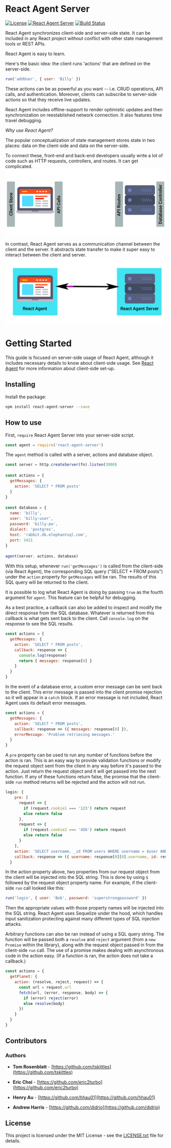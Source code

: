 # React Agent Server

[![License](https://img.shields.io/github/license/yokyak/react-agent.svg)](https://github.com/yokyak/react-agent/blob/master/LICENSE.txt)
[![React Agent Server](https://img.shields.io/npm/v/react-agent-server.svg)](https://www.npmjs.com/package/react-agent-server)
[![Build Status](https://travis-ci.org/yokyak/react-agent.svg?branch=master)](https://travis-ci.org/yokyak/react-agent)

React Agent synchronizes client-side and server-side state.  It can be included in any React project without conflict with other state management tools or REST APIs.

React Agent is easy to learn.

Here's the basic idea: the client runs 'actions' that are defined on the server-side.

```javascript
run('addUser', { user: 'Billy' })
```

These actions can be as powerful as you want -- i.e. CRUD operations, API calls, and authentication. Moreover, clients can subscribe to server-side actions so that they  receive live updates.

React Agent includes offline-support to render optimistic updates and then synchronization on reestablished network connection. It also features time travel debugging.

*Why use React Agent?*

The popular conceptualization of state management stores state in two places: data on the client-side and data on the server-side.

To connect these, front-end and back-end developers usually write a lot of code such as HTTP requests, controllers, and routes. It can get complicated.
![previous](./../../docs/imgs/diagram-before.gif)

In contrast, React Agent serves as a communication channel between the client and the server. It abstracts state transfer to make it super easy to interact between the client and server.
![now](./../../docs/imgs/diagram-after.gif)

# Getting Started

This guide is focused on server-side usage of React Agent, although it includes necessary details to know about client-side usage. See [React Agent](https://github.com/yokyak/react-agent/tree/master/packages/react-agent) for more information about client-side set-up.

## Installing

Install the package:

```bash
npm install react-agent-server --save
```

## How to use

First, `require` React Agent Server into your server-side script.

```javascript
const agent = require('react-agent-server')
```

The `agent` method is called with a server, actions and database object.

```javascript
const server = http.createServer(fn).listen(3000)

const actions = {
  getMessages: {
    action: 'SELECT * FROM posts'
  }
}

const database = {
  name: 'billy',
  user: 'billy-user',
  password: 'billy-pw',
  dialect: 'postgres',
  host: 'rabbit.db.elephantsql.com',
  port: 3421
}

agent(server, actions, database)
```
With this setup, whenever `run('getMessages')` is called from the client-side (via React Agent), the corresponding SQL query ("SELECT * FROM posts") under the `action` property for `getMessages` will be ran. The results of this SQL query will be returned to the client.

It is possible to log what React Agent is doing by passing `true` as the fourth argument for `agent`. This feature can be helpful for debugging.

As a best practice, a callback can also be added to inspect and modify the direct response from the SQL database. Whatever is returned from this callback is what gets sent back to the client. Call `console.log` on the response to see the SQL results.

```javascript
const actions = {
  getMessages: {
    action: 'SELECT * FROM posts',
    callback: response => {
      console.log(response)
      return { messages: response[0] }
    }
  }
}
```

In the event of a database error, a custom error message can be sent back to the client. This error message is passed into the client promise rejection so it will appear in a `catch` block. If an error message is not included, React Agent uses its default error messages. 

```javascript
const actions = {
  getMessages: {
    action: 'SELECT * FROM posts',
    callback: response => ({ messages: response[0] }),
    errorMessage: 'Problem retrieving messages.'
  }
}
```

A `pre` property can be used to run any number of functions before the action is ran. This is an easy way to provide validation functions or modify the request object sent from the client in any way before it's passed to the action. Just return the request object and it will get passed into the next function. If any of these functions return false, the promise that the client-side `run` method returns will be rejected and the action will not run.

```javascript
login: {
    pre: [
      request => {
        if (request.cookie1 === '123') return request
        else return false
      },
      request => {
        if (request.cookie2 === '456') return request
        else return false
      }
    ],
    action: 'SELECT username, _id FROM users WHERE username = $user AND password = $password',
    callback: response => ({ username: response[0][0].username, id: response[0][0]._id })
  }
```

In the action property above, two properties from our request object from the client will be injected into the SQL string. This is done by using `$` followed by the request object property name. For example, if the client-side `run` call looked like this:

```javascript
run('login', { user: 'Bob', password: 'superstrongpassword' })
```

Then the appropriate values with those property names will be injected into the SQL string. React Agent uses Sequelize under the hood, which handles input sanitization protecting against many different types of SQL injection attacks.

Arbitrary functions can also be ran instead of using a SQL query string. The function will be passed both a `resolve` and `reject` argument (from a `new Promise` within the library), along with the request object passed in from the client-side `run` call. The use of a promise makes dealing with asynchronous code in the action easy. (If a function is ran, the action does not take a callback.)

```javascript
const actions = {
  getPlanet: {
    action: (resolve, reject, request) => {
      const url = request.url
      fetch(url, (error, response, body) => {
        if (error) reject(error)
        else resolve(body)
      })
    }
  }
}
```

## Contributors

### Authors

* **Tom Rosenblatt** - [https://github.com/tskittles](https://github.com/tskittles)

* **Eric Choi** - [https://github.com/eric2turbo](https://github.com/eric2turbo)

* **Henry Au** - [https://github.com/hhau01](https://github.com/hhau01)

* **Andrew Harris** - [https://github.com/didrio](https://github.com/didrio)

## License

This project is licensed under the MIT License - see the [LICENSE.txt](./../../LICENSE.txt) file for details.
